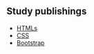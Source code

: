 ## Study publishings

- [HTMLs](./docs/htmls/index.html)
- [CSS](./docs/CSSs/index.html)
- [Bootstrap](./docs/bootstraps/index.html)

